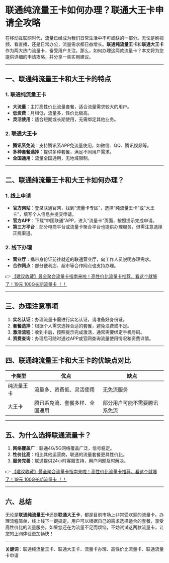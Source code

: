 # 联通纯流量王卡如何办理？联通大王卡申请全攻略

在移动互联网时代，流量已经成为我们日常生活中不可或缺的一部分。无论是刷视频、看直播，还是日常办公，流量需求都日益增长。**联通纯流量王卡**和**联通大王卡**作为两大热门流量卡，备受用户关注。那么，如何办理这两款流量卡？本文将为您提供详细的申请攻略，并分享一些实用建议。

---

## 一、联通纯流量王卡和大王卡的特点

### 1. **联通纯流量王卡**
   - **大流量**：主打高性价比流量套餐，适合流量需求较大的用户。
   - **低资费**：月租低，流量多，性价比极高。
   - **灵活使用**：适合短期或长期使用，无需绑定其他业务。

### 2. **联通大王卡**
   - **腾讯系免流**：支持腾讯系APP免流量使用，如微信、QQ、腾讯视频等。
   - **多种套餐选择**：提供多种套餐，满足不同用户需求。
   - **全国通用**：流量全国通用，无地域限制。

---

## 二、联通纯流量王卡和大王卡如何办理？

### 1. **线上申请**
   - **官方网站**：登录联通官网，找到“流量卡专区”，选择“纯流量王卡”或“大王卡”，填写个人信息并提交申请。
   - **官方APP**：下载“中国联通”APP，进入“流量卡”页面，按照提示完成申请。
   - **第三方平台**：部分电商平台或流量卡聚合平台也提供办理服务，但需注意选择正规渠道。

### 2. **线下办理**
   - **营业厅**：携带身份证前往就近的联通营业厅，向工作人员说明办理需求。
   - **合作网点**：部分便利店、超市等合作网点也支持办理。

👉 [【建议收藏】最全聚合流量卡指南来啦！高性价比流量卡推荐，看这个就够了！19元 100G长期流量卡 ！！](https://bit.ly/Liuliangka)

---

## 三、办理注意事项

1. **实名认证**：办理流量卡需进行实名认证，请准备好身份证。
2. **套餐选择**：根据个人需求选择合适的套餐，避免浪费或不足。
3. **激活流程**：收到卡后，按照提示完成激活，通常需要绑定手机号码。
4. **资费查询**：办理后可随时通过APP或官网查询流量使用情况和资费详情。

---

## 四、联通纯流量王卡和大王卡的优缺点对比

| 卡类型       | 优点                              | 缺点                              |
|--------------|-----------------------------------|-----------------------------------|
| 纯流量王卡   | 流量多、资费低、灵活使用          | 无免流服务                        |
| 大王卡       | 腾讯系免流、套餐多样、全国通用    | 部分用户可能不需要腾讯系免流      |

---

## 五、为什么选择联通流量卡？

1. **网络覆盖广**：联通4G/5G网络覆盖广泛，信号稳定。
2. **性价比高**：相比其他运营商，联通的流量套餐更具性价比。
3. **服务完善**：联通提供24小时客服支持，用户问题及时解决。

👉 [【建议收藏】最全聚合流量卡指南来啦！高性价比流量卡推荐，看这个就够了！19元 100G长期流量卡 ！！](https://bit.ly/Liuliangka)

---

## 六、总结

无论是**联通纯流量王卡**还是**联通大王卡**，都是目前市场上非常受欢迎的流量卡。办理流程简单，线上线下一键搞定。用户可以根据自己的需求选择适合的套餐，享受高性价比的流量服务。如果您还在为流量不足而烦恼，不妨试试这两款流量卡，让您的上网体验更加畅快！

---

**关键词**：联通纯流量王卡、联通大王卡、流量卡办理、高性价比流量卡、联通流量卡申请